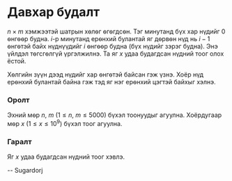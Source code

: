 Давхар будалт
=============
$n×m$ хэмжээтэй шатрын хѳлѳг ѳгѳгдсѳн. Тэг минутанд бүх хар нүдийг $0$ ѳнгѳѳр
будна. $i$-р минутанд ерѳнхий булантай яг дѳрвѳн нүд нь $i-1$ ѳнгѳтэй байх
нүднүүдийг $i$ ѳнгѳѳр будна (бүх нүдийг зэрэг будна). Энэ үйлдэл тѳгсгѳлгүй
үргэлжилнэ. Та яг $x$ удаа будагдсан нүдний тоог олох ёстой.

Хѳлгийн зүүн дээд нүдийг хар ѳнгѳтэй байсан гэж үзнэ. Хоёр нүд ерѳнхий булантай
байна гэж тэд яг нэг ерѳнхий цэгтэй байхыг хэлнэ.


### Оролт
Эхний мѳр $n$, $m$ ($1≤n$, $m≤5000$) бүхэл тоонуудыг агуулна. Хоёрдугаар мѳр $x$
($1≤x≤10^9$) бүхэл тоог агуулна.


### Гаралт
Яг $x$ удаа будагдсан нүдний тоог хэвлэ.

-- Sugardorj

